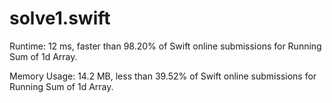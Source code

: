 # solve1.swift

Runtime: 12 ms, faster than 98.20% of Swift online submissions for Running Sum of 1d Array.

Memory Usage: 14.2 MB, less than 39.52% of Swift online submissions for Running Sum of 1d Array.
